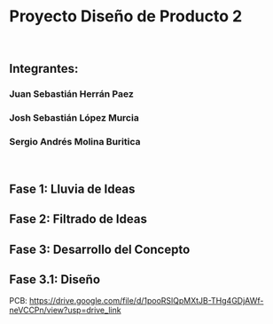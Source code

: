 
# Proyecto Diseño de Producto 2  

<br />

## Integrantes:  

### Juan Sebastián Herrán Paez  

### Josh Sebastián López Murcia  

### Sergio Andrés Molina Buritica  

<br />

## Fase 1: Lluvia de Ideas 

## Fase 2: Filtrado de Ideas 

## Fase 3: Desarrollo del Concepto

## Fase 3.1: Diseño

PCB: https://drive.google.com/file/d/1pooRSlQpMXtJB-THg4GDjAWf-neVCCPn/view?usp=drive_link
